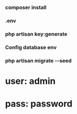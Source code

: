 ### composer install

### .env 

### php artisan key:generate

### Config database env

### php artisan migrate --seed

# user: admin
# pass: password